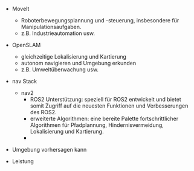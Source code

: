 - Movelt 
	- Roboterbewegungsplannung und -steuerung, insbesondere für Manipulationsaufgaben.
	- z.B. Industrieautomation usw. 
- OpenSLAM
	- gleichzeitige Lokalisierung und Kartierung 
	- autonom navigieren und Umgebung erkunden
	- z.B. Umweltüberwachung usw. 
- nav Stack 
	- nav2
		- ROS2 Unterstützung: speziell für ROS2 entwickelt und bietet somit Zugriff auf die neuesten Funktionen und Verbesserungen des ROS2. 
		- erweiterte Algorithmen: eine bereite Palette fortschrittlicher Algorithmen für Pfadplannung, Hindernisvermeidung, Lokalisierung und Kartierung. 
		- 

- Umgebung vorhersagen kann
- Leistung 